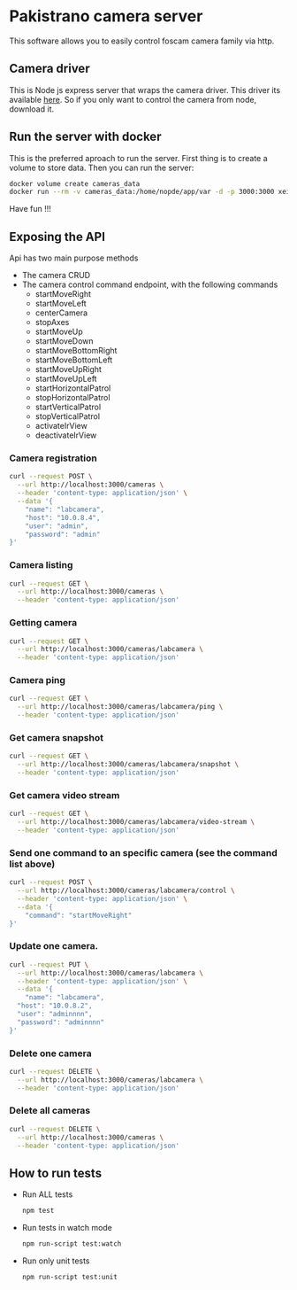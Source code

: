# Pakistrano camera server

This software allows you to easily control foscam
camera family via http.

## Camera driver
This is Node js express server that wraps the camera driver. This driver
its available [here](github.com/xeitodevs/pakistrano-camera-control.git).
So if you only want to control the camera from node, download it.

## Run the server with docker
This is the preferred aproach to run the server. First thing is to create a volume
to store data. Then you can run the server:
```bash
docker volume create cameras_data
docker run --rm -v cameras_data:/home/nopde/app/var -d -p 3000:3000 xeitodevs/pakistrano-camera-server:latest
```
Have fun !!!

## Exposing the API
Api has two main purpose methods
* The camera CRUD
* The camera control command endpoint, with the following commands
   * startMoveRight
   * startMoveLeft
   * centerCamera
   * stopAxes
   * startMoveUp
   * startMoveDown
   * startMoveBottomRight
   * startMoveBottomLeft
   * startMoveUpRight
   * startMoveUpLeft
   * startHorizontalPatrol
   * stopHorizontalPatrol
   * startVerticalPatrol
   * stopVerticalPatrol
   * activateIrView
   * deactivateIrView

### Camera registration
``` bash
curl --request POST \
  --url http://localhost:3000/cameras \
  --header 'content-type: application/json' \
  --data '{
	"name": "labcamera",
    "host": "10.0.8.4",
    "user": "admin",
    "password": "admin"
}'

```

### Camera listing
``` bash
curl --request GET \
  --url http://localhost:3000/cameras \
  --header 'content-type: application/json'
```

### Getting camera
``` bash
curl --request GET \
  --url http://localhost:3000/cameras/labcamera \
  --header 'content-type: application/json'
```

### Camera ping
``` bash
curl --request GET \
  --url http://localhost:3000/cameras/labcamera/ping \
  --header 'content-type: application/json'
```
### Get camera snapshot
``` bash
curl --request GET \
  --url http://localhost:3000/cameras/labcamera/snapshot \
  --header 'content-type: application/json'
```
### Get camera video stream
``` bash
curl --request GET \
  --url http://localhost:3000/cameras/labcamera/video-stream \
  --header 'content-type: application/json'
```
### Send one command to an specific camera (see the command list above)
``` bash
curl --request POST \
  --url http://localhost:3000/cameras/labcamera/control \
  --header 'content-type: application/json' \
  --data '{
	"command": "startMoveRight"
}'
```
### Update one camera.
```bash
curl --request PUT \
  --url http://localhost:3000/cameras/labcamera \
  --header 'content-type: application/json' \
  --data '{
	"name": "labcamera",
  "host": "10.0.8.2",
  "user": "adminnnn",
  "password": "adminnnn"
}'
```
### Delete one camera
``` bash
curl --request DELETE \
  --url http://localhost:3000/cameras/labcamera \
  --header 'content-type: application/json'
```
### Delete all cameras
``` bash
curl --request DELETE \
  --url http://localhost:3000/cameras \
  --header 'content-type: application/json'
```

## How to run tests
- Run ALL tests
    ```bash
    npm test
    ```
- Run tests in watch mode
    ```bash
    npm run-script test:watch
    ```
- Run only unit tests
    ```
    npm run-script test:unit
    ```